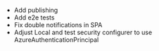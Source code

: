 - Add publishing
- Add e2e tests
- Fix double notifications in SPA
- Adjust Local and test security configurer to use AzureAuthenticationPrincipal
